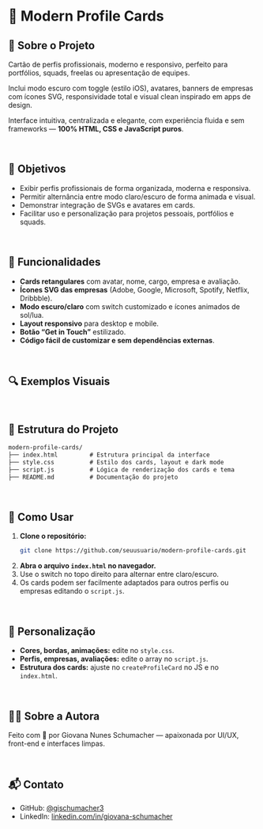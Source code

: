 # 🪪 Modern Profile Cards

## 📌 Sobre o Projeto

Cartão de perfis profissionais, moderno e responsivo, perfeito para portfólios, squads, freelas ou apresentação de equipes.

Inclui modo escuro com toggle (estilo iOS), avatares, banners de empresas com ícones SVG, responsividade total e visual clean inspirado em apps de design.

Interface intuitiva, centralizada e elegante, com experiência fluida e sem frameworks — **100% HTML, CSS e JavaScript puros**.

<br>

## 🎯 Objetivos

- Exibir perfis profissionais de forma organizada, moderna e responsiva.
- Permitir alternância entre modo claro/escuro de forma animada e visual.
- Demonstrar integração de SVGs e avatares em cards.
- Facilitar uso e personalização para projetos pessoais, portfólios e squads.

<br>

## 🧩 Funcionalidades

- **Cards retangulares** com avatar, nome, cargo, empresa e avaliação.
- **Ícones SVG das empresas** (Adobe, Google, Microsoft, Spotify, Netflix, Dribbble).
- **Modo escuro/claro** com switch customizado e ícones animados de sol/lua.
- **Layout responsivo** para desktop e mobile.
- **Botão “Get in Touch”** estilizado.
- **Código fácil de customizar e sem dependências externas**.

<br>

## 🔍 Exemplos Visuais



<br>

## 📁 Estrutura do Projeto

```txt
modern-profile-cards/
├── index.html         # Estrutura principal da interface
├── style.css          # Estilo dos cards, layout e dark mode
├── script.js          # Lógica de renderização dos cards e tema
├── README.md          # Documentação do projeto
```

<br>

## 🚀 Como Usar

1. **Clone o repositório:**
   ```sh
   git clone https://github.com/seuusuario/modern-profile-cards.git
   ```
2. **Abra o arquivo `index.html` no navegador.**
3. Use o switch no topo direito para alternar entre claro/escuro.
4. Os cards podem ser facilmente adaptados para outros perfis ou empresas editando o `script.js`.

<br>

## 🎨 Personalização

- **Cores, bordas, animações:** edite no `style.css`.
- **Perfis, empresas, avaliações:** edite o array no `script.js`.
- **Estrutura dos cards:** ajuste no `createProfileCard` no JS e no `index.html`.

<br>

## 👩‍💻 Sobre a Autora

Feito com 💜 por Giovana Nunes Schumacher — apaixonada por UI/UX, front-end e interfaces limpas.

<br>

## 📬 Contato

- GitHub: [@gischumacher3](https://github.com/gischumacher3)
- LinkedIn: [linkedin.com/in/giovana-schumacher](https://linkedin.com/in/giovana-schumacher)

